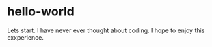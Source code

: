 # hello-world
Lets start.
I have never ever thought about coding.
I hope to enjoy this exxperience.
